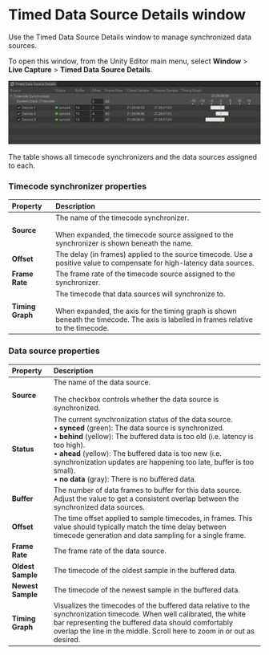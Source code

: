 # Timed Data Source Details window

Use the Timed Data Source Details window to manage synchronized data sources.

To open this window, from the Unity Editor main menu, select **Window** > **Live Capture** > **Timed Data Source Details**.

![Take Recorder Window](images/ref-window-data-source-details.png)

The table shows all timecode synchronizers and the data sources assigned to each.

### Timecode synchronizer properties

| Property           | Description                                                                                                                                                                                                                                                                                                                             |
|:-------------------|:----------------------------------------------------------------------------------------------------------------------------------------------------------------------------------------------------------------------------------------------------------------------------------------------------------------------------------------|
| **Source**         | The name of the timecode synchronizer.<br/><br/>When expanded, the timecode source assigned to the synchronizer is shown beneath the name.                                                                                                                                                                                              |
| **Offset**         | The delay (in frames) applied to the source timecode. Use a positive value to compensate for high-latency data sources.                                                                                                                                                                                                                 |
| **Frame Rate**     | The frame rate of the timecode source assigned to the synchronizer.                                                                                                                                                                                                                                                                     |
| **Timing Graph**   | The timecode that data sources will synchronize to.<br/><br/>When expanded, the axis for the timing graph is shown beneath the timecode. The axis is labelled in frames relative to the timecode.                                                                                                                                       |

### Data source properties

| Property          | Description                                                                                                                                                                                                                                                                                                                                                                                   |
|:------------------|:----------------------------------------------------------------------------------------------------------------------------------------------------------------------------------------------------------------------------------------------------------------------------------------------------------------------------------------------------------------------------------------------|
| **Source**        | The name of the data source.<br/><br/>The checkbox controls whether the data source is synchronized.                                                                                                                                                                                                                                                                                          |
| **Status**        | The current synchronization status of the data source.<br/>• **synced** (green): The data source is synchronized.<br/>• **behind** (yellow): The buffered data is too old (i.e. latency is too high).<br/>• **ahead** (yellow): The buffered data is too new (i.e. synchronization updates are happening too late, buffer is too small).<br/>• **no data** (gray): There is no buffered data. |
| **Buffer**        | The number of data frames to buffer for this data source. Adjust the value to get a consistent overlap between the synchronized data sources.                                                                                                                                                                                                                                                 |
| **Offset**        | The time offset applied to sample timecodes, in frames. This value should typically match the time delay between timecode generation and data sampling for a single frame.                                                                                                                                                                                                                    |
| **Frame Rate**    | The frame rate of the data source.                                                                                                                                                                                                                                                                                                                                                            |
| **Oldest Sample** | The timecode of the oldest sample in the buffered data.                                                                                                                                                                                                                                                                                                                                       |
| **Newest Sample** | The timecode of the newest sample in the buffered data.                                                                                                                                                                                                                                                                                                                                       |
| **Timing Graph**  | Visualizes the timecodes of the buffered data relative to the synchronization timecode. When well calibrated, the white bar representing the buffered data should comfortably overlap the line in the middle. Scroll here to zoom in or out as desired.                                                                                                                                       |
